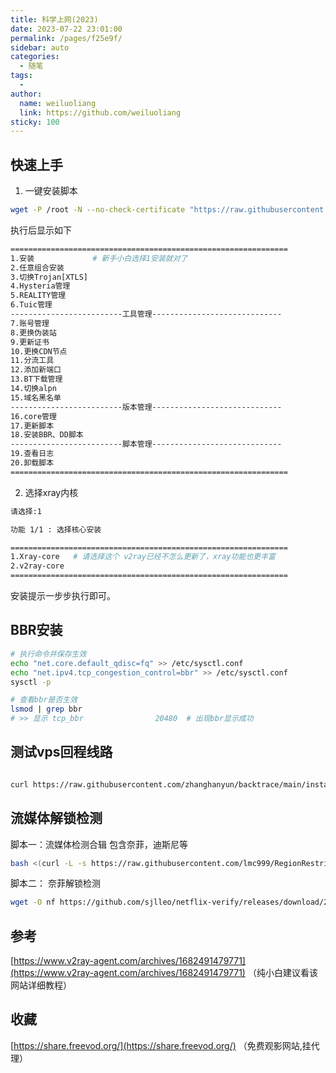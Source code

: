 ```yaml
---
title: 科学上网(2023)
date: 2023-07-22 23:01:00
permalink: /pages/f25e9f/
sidebar: auto
categories:
  - 随笔
tags:
  - 
author: 
  name: weiluoliang
  link: https://github.com/weiluoliang
sticky: 100
---
```


## 快速上手

1. 一键安装脚本
```sh
wget -P /root -N --no-check-certificate "https://raw.githubusercontent.com/mack-a/v2ray-agent/master/install.sh" && chmod 700 /root/install.sh && /root/install.sh
```
执行后显示如下
```sh
============================================================== 
1.安装             # 新手小白选择1安装就对了
2.任意组合安装 
3.切换Trojan[XTLS] 
4.Hysteria管理 
5.REALITY管理 
6.Tuic管理 
-------------------------工具管理----------------------------- 
7.账号管理 
8.更换伪装站 
9.更新证书 
10.更换CDN节点 
11.分流工具 
12.添加新端口 
13.BT下载管理 
14.切换alpn 
15.域名黑名单 
-------------------------版本管理----------------------------- 
16.core管理 
17.更新脚本 
18.安装BBR、DD脚本 
-------------------------脚本管理----------------------------- 
19.查看日志 
20.卸载脚本 
============================================================== 
```

2. 选择xray内核 
```sh
请选择:1

功能 1/1 : 选择核心安装 

============================================================== 
1.Xray-core   # 请选择这个 v2ray已经不怎么更新了，xray功能也更丰富
2.v2ray-core 
============================================================== 
```

安装提示一步步执行即可。 


## BBR安装
```sh
# 执行命令并保存生效
echo "net.core.default_qdisc=fq" >> /etc/sysctl.conf
echo "net.ipv4.tcp_congestion_control=bbr" >> /etc/sysctl.conf
sysctl -p

# 查看bbr是否生效
lsmod | grep bbr   
# >> 显示 tcp_bbr                20480  # 出现bbr显示成功
```

## 测试vps回程线路
```sh

curl https://raw.githubusercontent.com/zhanghanyun/backtrace/main/install.sh -sSf | sh


```

## 流媒体解锁检测
脚本一：流媒体检测合辑 包含奈菲，迪斯尼等
```sh
bash <(curl -L -s https://raw.githubusercontent.com/lmc999/RegionRestrictionCheck/main/check.sh)
```
脚本二： 奈菲解锁检测
```sh
wget -O nf https://github.com/sjlleo/netflix-verify/releases/download/2.6/nf_2.6_linux_amd64 && chmod +x nf && clear && ./nf
```


## 参考
[https://www.v2ray-agent.com/archives/1682491479771](https://www.v2ray-agent.com/archives/1682491479771)  （纯小白建议看该网站详细教程）

## 收藏
[https://share.freevod.org/](https://share.freevod.org/)   （免费观影网站,挂代理）
